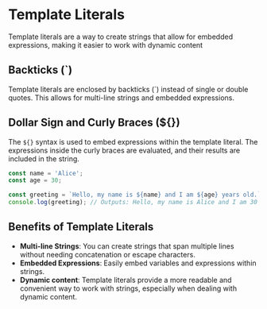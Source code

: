 # Template Literals

Template literals are a way to create strings that allow for embedded expressions, making it easier to work with dynamic content

## Backticks (`)

Template literals are enclosed by backticks (`) instead of single or double quotes. This allows for multi-line strings and embedded expressions.

## Dollar Sign and Curly Braces (${})

The `${}` syntax is used to embed expressions within the template literal. The expressions inside the curly braces are evaluated, and their results are included in the string.

```javascript
const name = 'Alice';
const age = 30;

const greeting = `Hello, my name is ${name} and I am ${age} years old.`;
console.log(greeting); // Outputs: Hello, my name is Alice and I am 30 years old.
```

## Benefits of Template Literals

- **Multi-line Strings**: You can create strings that span multiple lines without needing concatenation or escape characters.
- **Embedded Expressions**: Easily embed variables and expressions within strings.
- **Dynamic content**: Template literals provide a more readable and convenient way to work with strings, especially when dealing with dynamic content.
